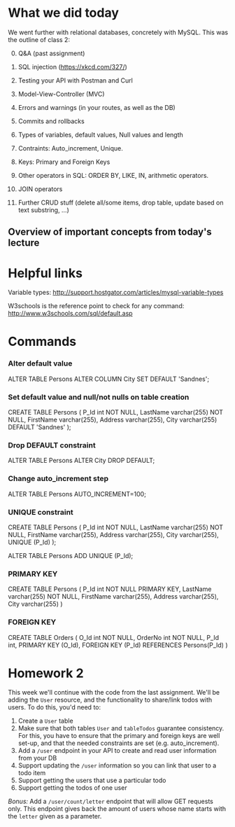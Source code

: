 # What we did today 

We went further with relational databases, concretely with MySQL. This was the outline of class 2:

0. Q&A (past assignment)

1. SQL injection (https://xkcd.com/327/)

1. Testing your API with Postman and Curl

2. Model-View-Controller (MVC)

3. Errors and warnings (in your routes, as well as the DB)

4. Commits and rollbacks

5. Types of variables, default values, Null values and length

6. Contraints: Auto_increment, Unique.

7. Keys: Primary and Foreign Keys

10. Other operators in SQL: ORDER BY, LIKE, IN, arithmetic operators.

9. JOIN operators

8. Further CRUD stuff (delete all/some items, drop table, update based on text substring, …)

## Overview of important concepts from today's lecture

# Helpful links 

Variable types: http://support.hostgator.com/articles/mysql-variable-types

W3schools is the reference point to check for any command: http://www.w3schools.com/sql/default.asp

# Commands

### Alter default value

ALTER TABLE Persons ALTER COLUMN City SET DEFAULT 'Sandnes';

### Set default value and null/not nulls on table creation

CREATE TABLE Persons
(
P_Id int NOT NULL,
LastName varchar(255) NOT NULL,
FirstName varchar(255),
Address varchar(255),
City varchar(255) DEFAULT 'Sandnes'
);

### Drop DEFAULT constraint

ALTER TABLE Persons ALTER City DROP DEFAULT;

### Change auto_increment step

ALTER TABLE Persons AUTO_INCREMENT=100;

### UNIQUE constraint

CREATE TABLE Persons
(
P_Id int NOT NULL,
LastName varchar(255) NOT NULL,
FirstName varchar(255),
Address varchar(255),
City varchar(255),
UNIQUE (P_Id)
);

ALTER TABLE Persons
ADD UNIQUE (P_Id);

### PRIMARY KEY

CREATE TABLE Persons
(
P_Id int NOT NULL PRIMARY KEY,
LastName varchar(255) NOT NULL,
FirstName varchar(255),
Address varchar(255),
City varchar(255)
)

### FOREIGN KEY

CREATE TABLE Orders
(
O_Id int NOT NULL,
OrderNo int NOT NULL,
P_Id int,
PRIMARY KEY (O_Id),
FOREIGN KEY (P_Id) REFERENCES Persons(P_Id)
)

# Homework 2
This week we'll continue with the code from the last assignment. We'll be adding the `User` resource, and the functionality to share/link todos with users. To do this, you'd need to:

1. Create a `User` table
2. Make sure that both tables `User` and `tableTodos` guarantee consistency. For this, you have to ensure that the primary and foreign keys are well set-up, and that the needed constraints are set (e.g. auto_increment).
3. Add a `/user` endpoint in your API to create and read user information from your DB
4. Support updating the `/user` information so you can link that user to a todo item
5. Support getting the users that use a particular todo
6. Support getting the todos of one user

*Bonus:* Add a `/user/count/letter` endpoint that will allow GET requests only. This endpoint gives back the amount of users whose name starts with the `letter` given as a parameter. 
